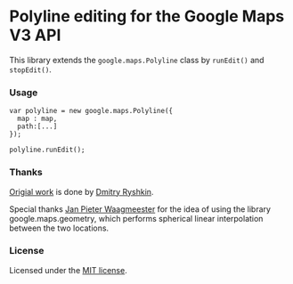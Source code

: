 Polyline editing for the Google Maps V3 API
===========================================

This library extends the `google.maps.Polyline` class by `runEdit()` and `stopEdit()`.

### Usage ###

    var polyline = new google.maps.Polyline({
      map : map,
      path:[...]
    });
    
    polyline.runEdit();

### Thanks ###

[Origial work](http://www.mistechko.sumy.ua/jscript/google/map/polylineEdit/docs/reference.html) is done by [Dmitry Ryshkin](mailto:ryshkin@gmail.com).

Special thanks [Jan Pieter Waagmeester](mailto:jieter@jpwaag.com) for the idea of using the library google.maps.geometry, which performs spherical linear interpolation between the two locations.

### License ###

Licensed under the [MIT license](http://www.opensource.org/licenses/mit-license.php).